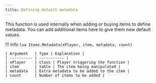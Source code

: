 ```yaml
---
title: Defining default metadata
---
```

This function is used internally when adding or buying items to define metadata. You can add additional items here to give them new default values.

!!! info
	```lua
	Items.Metadata(xPlayer, item, metadata, count)
	```

	| Argument   | Type | Explanation |
	| ---------- | ----------- |
	| xPlayer    | class | Player triggering the function |
	| item       | table | The item being manipulated |
	| metadata   | Extra metadata to be added to the item |
	| count      | Number of items to be added |

